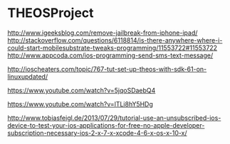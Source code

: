 THEOSProject
============
http://www.igeeksblog.com/remove-jailbreak-from-iphone-ipad/
http://stackoverflow.com/questions/6118814/is-there-anywhere-where-i-could-start-mobilesubstrate-tweaks-programming/11553722#11553722
http://www.appcoda.com/ios-programming-send-sms-text-message/

http://ioscheaters.com/topic/767-tut-set-up-theos-with-sdk-61-on-linuxupdated/

https://www.youtube.com/watch?v=5jqoSDaebQ4

https://www.youtube.com/watch?v=lTLi8hY5HDg

http://www.tobiasfeigl.de/2013/07/29/tutorial-use-an-unsubscribed-ios-device-to-test-your-ios-applications-for-free-no-apple-developer-subscription-necessary-ios-2-x-7-x-xcode-4-6-x-os-x-10-x/
